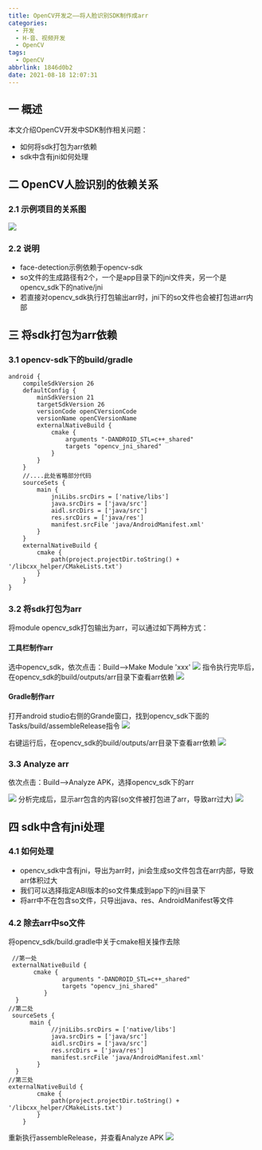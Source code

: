 ```yaml
---
title: OpenCV开发之——将人脸识别SDK制作成arr
categories:
  - 开发
  - H-音、视频开发
  - OpenCV
tags:
  - OpenCV
abbrlink: 1846d0b2
date: 2021-08-18 12:07:31
---
```

## 一 概述

本文介绍OpenCV开发中SDK制作相关问题：

* 如何将sdk打包为arr依赖
* sdk中含有jni如何处理

<!--more-->

## 二 OpenCV人脸识别的依赖关系

### 2.1 示例项目的关系图

![][1]

### 2.2 说明

* face-detection示例依赖于opencv-sdk
* so文件的生成路径有2个，一个是app目录下的jni文件夹，另一个是opencv_sdk下的native/jni
* 若直接对opencv_sdk执行打包输出arr时，jni下的so文件也会被打包进arr内部

## 三 将sdk打包为arr依赖

### 3.1 opencv-sdk下的build/gradle

```
android {
    compileSdkVersion 26
    defaultConfig {
        minSdkVersion 21
        targetSdkVersion 26
        versionCode openCVersionCode
        versionName openCVersionName
        externalNativeBuild {
            cmake {
                arguments "-DANDROID_STL=c++_shared"
                targets "opencv_jni_shared"
            }
        }
    }
    //....此处省略部分代码
    sourceSets {
        main {
            jniLibs.srcDirs = ['native/libs']
            java.srcDirs = ['java/src']
            aidl.srcDirs = ['java/src']
            res.srcDirs = ['java/res']
            manifest.srcFile 'java/AndroidManifest.xml'
        }
    }
    externalNativeBuild {
        cmake {
            path(project.projectDir.toString() + '/libcxx_helper/CMakeLists.txt')
        }
    }
}
```

### 3.2 将sdk打包为arr

将module opencv_sdk打包输出为arr，可以通过如下两种方式：

#### 工具栏制作arr

选中opencv_sdk，依次点击：Build—>Make Module 'xxx'
![][2]
指令执行完毕后，在opencv_sdk的build/outputs/arr目录下查看arr依赖
![][3]

#### Gradle制作arr
打开android studio右侧的Grande窗口，找到opencv_sdk下面的Tasks/build/assembleRelease指令
![][4]

右键运行后，在opencv_sdk的build/outputs/arr目录下查看arr依赖
![][3]

### 3.3 Analyze arr

依次点击：Build——>Analyze APK，选择opencv_sdk下的arr

![][5]
分析完成后，显示arr包含的内容(so文件被打包进了arr，导致arr过大)
![][6]

## 四  sdk中含有jni处理

### 4.1 如何处理

* opencv_sdk中含有jni，导出为arr时，jni会生成so文件包含在arr内部，导致arr体积过大
* 我们可以选择指定ABI版本的so文件集成到app下的jni目录下
* 将arr中不在包含so文件，只导出java、res、AndroidManifest等文件

### 4.2 除去arr中so文件

将opencv_sdk/build.gradle中关于cmake相关操作去除

```
 //第一处
 externalNativeBuild {
       cmake {
               arguments "-DANDROID_STL=c++_shared"
               targets "opencv_jni_shared"
          }
  }
//第二处  
 sourceSets {
      main {
            //jniLibs.srcDirs = ['native/libs']
            java.srcDirs = ['java/src']
            aidl.srcDirs = ['java/src']
            res.srcDirs = ['java/res']
            manifest.srcFile 'java/AndroidManifest.xml'
        }
  }  
//第三处
externalNativeBuild {
        cmake {
            path(project.projectDir.toString() + '/libcxx_helper/CMakeLists.txt')
        }
    }
```

重新执行assembleRelease，并查看Analyze APK
![][7]



[1]:https://cdn.staticaly.com/gh/PGzxc/CDN/master/blog-opencv/android-opencv-arr-project-struct.png
[2]:https://cdn.staticaly.com/gh/PGzxc/CDN/master/blog-opencv/android-opencv-arr-build-make.png
[3]:https://cdn.staticaly.com/gh/PGzxc/CDN/master/blog-opencv/android-opencv-arr-build-outputs-arr.png
[4]:https://cdn.staticaly.com/gh/PGzxc/CDN/master/blog-opencv/andriod-opencv-arr-gradle-assemble.png
[5]:https://cdn.staticaly.com/gh/PGzxc/CDN/master/blog-opencv/android-opencv-arr-analyze-apk.png
[6]:https://cdn.staticaly.com/gh/PGzxc/CDN/master/blog-opencv/android-opencv-arr-analyze-arr-result-abi.png
[7]:https://cdn.staticaly.com/gh/PGzxc/CDN/master/blog-opencv/android-opencv-arr-cmakeclean-build.png

